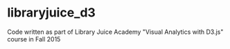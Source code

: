 # libraryjuice_d3
Code written as part of Library Juice Academy "Visual Analytics with D3.js" course in Fall 2015
